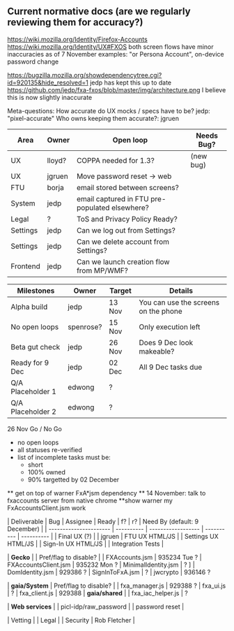 Current normative docs (are we regularly reviewing them for accuracy?)
-----------------------------
https://wiki.mozilla.org/Identity/Firefox-Accounts
https://wiki.mozilla.org/Identity/UX#FXOS
  both screen flows have minor inaccuracies as of 7 November
    examples: "or Persona Account", on-device password change

https://bugzilla.mozilla.org/showdependencytree.cgi?id=920135&hide_resolved=1
  jedp has kept this up to date
https://github.com/jedp/fxa-fxos/blob/master/img/architecture.png
  I believe this is now slightly inaccurate

Meta-questions:
  How accurate do UX mocks / specs have to be?
    jedp: "pixel-accurate"
    Who owns keeping them accurate?: jgruen


|   Area  |   Owner    |   Open loop       | Needs Bug?
| ------- | ---------- | ----------------- |----------- |
| UX       | lloyd?    | COPPA needed for 1.3? | (new bug)
| UX       | jgruen    | Move password reset -> web
| FTU      | borja     | email stored between screens?
| System   | jedp      | email captured in FTU pre-populated elsewhere?
| Legal    | ?         | ToS and Privacy Policy Ready?
| Settings | jedp      | Can we log out from Settings? 
| Settings | jedp      | Can we delete account from Settings?
| Frontend | jedp      | Can we launch creation flow from MP/WMF?


| Milestones     | Owner   | Target | Details |
| -------------- | ------- | ------ | -------- |
| Alpha build    | jedp      | 13 Nov | You can use the screens on the phone
| No open loops  | spenrose? | 15 Nov | Only execution left
| Beta gut check | jedp | 26 Nov | Does 9 Dec look makeable?
| Ready for 9 Dec| jedp | 02 Dec | All 9 Dec tasks due
| Q/A Placeholder 1 | edwong | ?
| Q/A Placeholder 2 | edwong | ?

26 Nov Go / No Go
 - no open loops
 - all statuses re-verified
 - list of incomplete tasks must be:
   * short
   * 100% owned
   * 90% targetted by 02 December


** get on top of warner FxA*jsm dependency
** 14 November: talk to fxaccounts server from native chrome
**show warner my FxAccountsClient.jsm work

|   Deliverable          |    Bug     |  Assignee  |    Ready    |     f?     |    r?      | Need By (default: 9 December) |
| ---------------------- | ---------- | ------------------ | ---------- | ---------- |
| Final UX (?)           |            | jgruen
| FTU UX HTML/JS         |
| Settings UX HTML/JS    |
| Sign-In UX HTML/JS     |
| Integration Tests      |

|    **Gecko**           |
| Pref/flag to disable?  |
| FXAccounts.jsm         |  935234     Tue ?
| FXAccountsClient.jsm   |  935232     Mon ?
| MinimalIdentity.jsm    |       ?                   ]
| DomIdentity.jsm        |  929386         ?
| SignInToFxA.jsm        |       ?
| jwcrypto	         |  936146         ?

|    **gaia/System**
| Pref/flag to disable?  |
| fxa_manager.js         |  929388         ?
| fxa_ui.js              |       ?
| fxa_client.js          |  929388
|    **gaia/shared**     |
| fxa_iac_helper.js      |       ?

|    **Web services**    |
| picl-idp/raw_password  |
| password reset         |

| Vetting                |
| Legal                  |
| Security               | Rob Fletcher |

